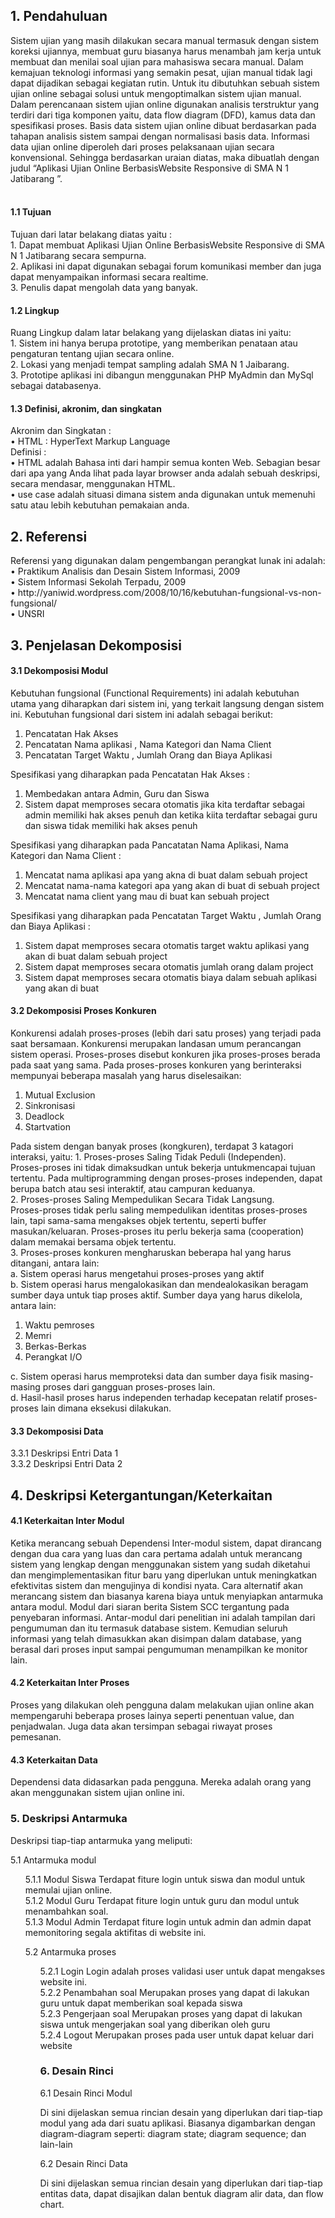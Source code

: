 <p><h2>1.	Pendahuluan</h2></p>
Sistem ujian yang masih dilakukan secara manual termasuk dengan sistem koreksi ujiannya, membuat guru biasanya harus menambah jam kerja untuk membuat dan menilai soal ujian para mahasiswa secara manual. Dalam kemajuan teknologi informasi yang semakin pesat, ujian manual tidak lagi dapat dijadikan sebagai kegiatan rutin. Untuk itu dibutuhkan sebuah sistem ujian online sebagai solusi untuk mengoptimalkan sistem ujian manual.<br/>
Dalam perencanaan sistem ujian online digunakan analisis terstruktur yang terdiri dari tiga komponen yaitu, data flow diagram (DFD), kamus data dan spesifikasi proses. Basis data sistem ujian online dibuat berdasarkan pada tahapan analisis sistem sampai dengan normalisasi basis data. Informasi data ujian online diperoleh dari proses pelaksanaan ujian secara konvensional. Sehingga berdasarkan uraian diatas, maka dibuatlah dengan judul “Aplikasi Ujian Online BerbasisWebsite Responsive di SMA N 1 Jatibarang ”.<br/><br/>
<p><h4>1.1 Tujuan</h4></p>
Tujuan dari latar belakang diatas yaitu :<br/>
1.	Dapat membuat Aplikasi Ujian Online BerbasisWebsite Responsive di SMA N 1 Jatibarang secara sempurna.<br/>
2.	Aplikasi ini dapat digunakan sebagai forum komunikasi member dan juga dapat menyampaikan informasi secara realtime.<br/>
3.	Penulis dapat mengolah data yang banyak.<br/>
<p><h4>1.2 Lingkup</h4></p>
Ruang Lingkup dalam latar belakang yang dijelaskan diatas ini yaitu:<br/>
1.	Sistem ini hanya berupa prototipe, yang memberikan penataan atau pengaturan tentang ujian secara online.<br/>
2.	Lokasi yang menjadi tempat sampling adalah SMA N 1 Jaibarang. <br/>
3.	Prototipe aplikasi ini dibangun menggunakan PHP MyAdmin dan MySql sebagai databasenya.<br/> 
<p><h4>1.3 Definisi, akronim, dan singkatan</h4></p>
Akronim dan Singkatan :<br/>
•	HTML : HyperText Markup Language<br/>
Definisi :<br/>
•	HTML adalah Bahasa inti dari hampir semua konten Web. Sebagian besar dari apa yang Anda lihat pada layar browser anda adalah sebuah deskripsi, secara mendasar, menggunakan HTML.<br/>
•	use case adalah situasi dimana sistem anda digunakan untuk memenuhi satu atau lebih kebutuhan pemakaian anda.<br/>
<p><h2>2.	Referensi</h2></p>
Referensi yang digunakan dalam pengembangan perangkat lunak ini adalah:<br/>
•	Praktikum Analisis dan Desain Sistem Informasi, 2009<br/>
•	Sistem Informasi Sekolah Terpadu, 2009<br/>
•	http://yaniwid.wordpress.com/2008/10/16/kebutuhan-fungsional-vs-non-fungsional/<br/>
•	UNSRI<br/>

<h2>3. Penjelasan Dekomposisi</h2>
<h4>3.1 Dekomposisi Modul</h4>
<p>Kebutuhan fungsional (Functional Requirements) ini adalah kebutuhan utama yang diharapkan dari sistem ini, yang terkait langsung dengan sistem ini. Kebutuhan fungsional dari sistem ini adalah sebagai berikut:
<ol>
	<li>Pencatatan Hak Akses</li>
	<li>Pencatatan Nama aplikasi , Nama Kategori dan Nama Client</li>
	<li>Pencatatan Target Waktu , Jumlah Orang dan Biaya Aplikasi</li>
</ol>
Spesifikasi yang diharapkan pada Pencatatan Hak Akses :
<ol>
	<li>Membedakan antara Admin, Guru dan Siswa</li>
	<li>Sistem dapat memproses secara otomatis jika kita terdaftar sebagai admin memiliki hak akses penuh dan ketika kiita terdaftar sebagai guru dan siswa tidak memiliki hak akses penuh</li>
</ol>
Spesifikasi yang diharapkan pada Pancatatan Nama Aplikasi, Nama Kategori dan Nama Client :
<ol>
	<li>Mencatat nama aplikasi apa yang akna di buat dalam sebuah project</li>
	<li>Mencatat nama-nama kategori apa yang akan di buat di sebuah project</li>
	<li>Mencatat nama client yang mau di buat kan sebuah project</li>
</ol>
Spesifikasi yang diharapkan pada Pencatatan Target Waktu , Jumlah Orang dan Biaya Aplikasi :
<ol>
	<li>Sistem dapat memproses secara otomatis target waktu aplikasi yang akan di buat dalam sebuah project</li>
	<li>Sistem dapat memproses secara otomatis jumlah orang dalam project</li>
	<li>Sistem dapat memproses secara otomatis biaya dalam sebuah aplikasi yang akan di buat</li>
</ol>
</p>

<h4>3.2 Dekomposisi Proses Konkuren</h4>
<p>
	Konkurensi adalah proses-proses (lebih dari satu proses) yang terjadi pada saat bersamaan. Konkurensi merupakan landasan umum perancangan sistem operasi. Proses-proses disebut konkuren jika proses-proses berada pada saat yang sama. Pada proses-proses konkuren yang berinteraksi mempunyai beberapa masalah yang harus diselesaikan:
	<ol>
		<li>Mutual Exclusion</li>
		<li>Sinkronisasi</li>
		<li>Deadlock</li>
		<li>Startvation</li>
	</ol>
	Pada sistem dengan banyak proses (kongkuren), terdapat 3 katagori interaksi, yaitu:
		1. Proses-proses Saling Tidak Peduli (Independen).<br>
		Proses-proses ini tidak dimaksudkan untuk bekerja untukmencapai tujuan tertentu. Pada multiprogramming dengan proses-proses independen, dapat berupa batch atau sesi interaktif, atau campuran keduanya.<br>
		2. Proses-proses Saling Mempedulikan Secara Tidak Langsung.<br>
		Proses-proses tidak perlu saling mempedulikan identitas proses-proses lain, tapi sama-sama mengakses objek tertentu, seperti buffer masukan/keluaran. Proses-proses itu perlu bekerja sama (cooperation) dalam memakai bersama objek tertentu.<br>
		3. Proses-proses konkuren mengharuskan beberapa hal yang harus ditangani, antara lain:<br>
		a. Sistem operasi harus mengetahui proses-proses yang aktif<br>
		b. Sistem operasi harus mengalokasikan dan mendealokasikan beragam sumber daya untuk tiap proses aktif. Sumber daya yang harus dikelola, antara lain:
		<ol>
			<li>Waktu pemroses</li>
			<li>Memri</li>
			<li>Berkas-Berkas</li>
			<li>Perangkat I/O</li>
		</ol>
		c. Sistem operasi harus memproteksi data dan sumber daya fisik masing-masing proses dari gangguan proses-proses lain.<br>
		d. Hasil-hasil proses harus independen terhadap kecepatan relatif proses-proses lain dimana eksekusi dilakukan.
</p>

<h4>3.3 Dekomposisi Data</h4>
3.3.1 Deskripsi Entri Data 1<br>
3.3.2 Deskripsi Entri Data 2<br>

<h2>4. Deskripsi Ketergantungan/Keterkaitan</h2>
<h4>4.1 Keterkaitan Inter Modul</h4>
<p>Ketika merancang sebuah Dependensi Inter-modul sistem, dapat dirancang dengan dua cara yang luas dan cara pertama adalah untuk merancang sistem yang lengkap dengan menggunakan sistem yang sudah diketahui dan mengimplementasikan fitur baru yang diperlukan untuk meningkatkan efektivitas sistem dan mengujinya di kondisi nyata. Cara alternatif akan merancang sistem dan biasanya karena biaya untuk menyiapkan antarmuka antara modul. Modul dari siaran berita Sistem SCC tergantung pada penyebaran informasi. Antar-modul dari penelitian ini adalah tampilan dari pengumuman dan itu termasuk database sistem. Kemudian seluruh informasi yang telah dimasukkan akan disimpan dalam database, yang berasal dari proses input sampai pengumuman menampilkan ke monitor lain.</p>
<h4>4.2 Keterkaitan Inter Proses</h4>
<p>Proses yang dilakukan oleh pengguna dalam melakukan ujian online akan mempengaruhi beberapa proses lainya seperti penentuan value, dan penjadwalan. Juga data akan tersimpan sebagai riwayat proses pemesanan.</p>
<h4>4.3 Keterkaitan Data</h4>
<p>Dependensi data didasarkan pada pengguna. Mereka adalah orang yang akan menggunakan sistem ujian online ini.</p>

<h3>5. Deskripsi Antarmuka</h3>

Deskripsi tiap-tiap antarmuka yang meliputi:

5.1 Antarmuka modul
	<ol>5.1.1 Modul Siswa
	Terdapat fiture login untuk siswa dan modul untuk memulai ujian online.<br/>
	5.1.2 Modul Guru
	Terdapat fiture login untuk guru dan modul untuk menambahkan soal.<br/>
	5.1.3 Modul Admin
	Terdapat fiture login untuk admin dan admin dapat memonitoring segala aktifitas di website ini.</lo>
	
5.2 Antarmuka proses
	<ol>5.2.1 Login
	Login adalah proses validasi user untuk dapat mengakses website ini.<br/> 
	5.2.2 Penambahan soal
	Merupakan proses yang dapat di lakukan guru untuk dapat memberikan soal kepada siswa<br/>
	5.2.3 Pengerjaan soal
	Merupakan proses yang dapat di lakukan siswa untuk mengerjakan soal yang diberikan oleh guru<br/>
	5.2.4 Logout
	Merupakan proses pada user untuk dapat keluar dari website

<h3>6. Desain Rinci</h3>

6.1 Desain Rinci Modul

Di sini dijelaskan semua rincian desain yang diperlukan dari tiap-tiap modul yang ada dari suatu aplikasi. Biasanya digambarkan dengan diagram-diagram seperti: diagram state; diagram sequence; dan lain-lain

6.2 Desain Rinci Data

Di sini dijelaskan semua rincian desain yang diperlukan dari tiap-tiap entitas data, dapat disajikan dalan bentuk diagram alir data, dan flow chart.